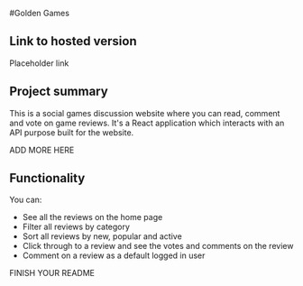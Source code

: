 #Golden Games

## Link to hosted version

Placeholder link

## Project summary

This is a social games discussion website where you can read, comment and vote on game reviews. It's a React application which interacts with an API purpose built for the website.

ADD MORE HERE

## Functionality

You can:

- See all the reviews on the home page
- Filter all reviews by category
- Sort all reviews by new, popular and active
- Click through to a review and see the votes and comments on the review
- Comment on a review as a default logged in user

FINISH YOUR README
